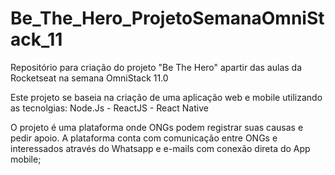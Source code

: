 # Be_The_Hero_ProjetoSemanaOmniStack_11
Repositório para criação do projeto "Be The Hero" apartir das aulas da Rocketseat na semana OmniStack 11.0

Este projeto se baseia na criação de uma aplicação web e mobile utilizando as tecnolgias: Node.Js - ReactJS - React Native

O projeto é uma plataforma onde ONGs podem registrar suas causas e pedir apoio. A plataforma conta com comunicação entre ONGs e interessados através do Whatsapp e e-mails com conexão direta do App mobile;
